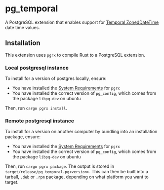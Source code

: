 # pg_temporal

A PostgreSQL extension that enables support for [Temporal ZonedDateTime](https://developer.mozilla.org/en-US/docs/Web/JavaScript/Reference/Global_Objects/Temporal/ZonedDateTime) date time values.

## Installation

This extension uses `pgrx` to compile Rust to a PostgreSQL extension.

### Local postgresql instance
To install for a version of postgres locally, ensure:
- You have installed the [System Requirements](https://github.com/pgcentralfoundation/pgrx#system-requirements) for `pgrx`
- You have installed the correct version of `pg_config`, which comes from the package `libpq-dev` on ubuntu

Then, run `cargo pgrx install`.

### Remote postgresql instance
To install for a version on another computer by bundling into an installation package, ensure:
- You have installed the [System Requirements](https://github.com/pgcentralfoundation/pgrx#system-requirements) for `pgrx`
- You have installed the correct version of `pg_config`, which comes from the package `libpq-dev` on ubuntu

Then, run `cargo pgrx package`. The output is stored in `target/release/pg_temporal-pg<version>`. This can then be built into a tarball, `.deb` or `.rpm` package, depending on what platform you want to target.
